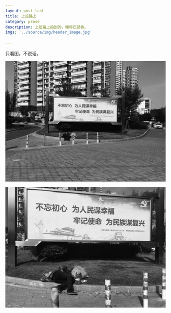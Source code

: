 ```yaml
---
layout: post_last
title: 上班路上
category: prose
description: 上班路上拍到的，睡得还挺香。
imgs: '../source/img/header_image.jpg'

---
```


只看图，不说话。


![lala](/source/img/post/prose/ls.jpg)



![](/source/img/post/prose/ls2.jpg)




 
 